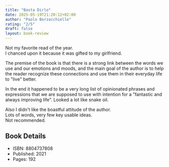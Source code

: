 ```yaml
---
title: "Basta Dirlo"
date: 2025-05-19T21:20:12+02:00
author: "Paolo Borzacchiello"
rating: "2/5"
draft: false
layout: book-review
---
```


Not my favorite read of the year.  
I chanced upon it because it was gifted to my girlfriend.

The premise of the book is that there is a strong link between the words we use and our emotions and moods, and the main goal of the author
is to help the reader recognize these connections and use them in their everyday life to "live" better.

In the end it happened to be a very long list of opinionated phrases and expressions that we are supposed to use with intention for a "fantastic and always improving life".
Looked a lot like snake oil.

Also I didn't like the boastful attitude of the author.  
Lots of words, very few key usable ideas.  
Not recommended.

## Book Details

- ISBN: 8804737808
- Published: 2021
- Pages: 192
